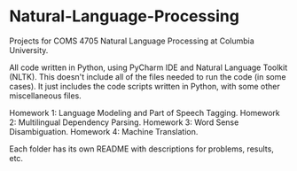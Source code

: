 # Natural-Language-Processing
Projects for COMS 4705 Natural Language Processing at Columbia University.

All code written in Python, using PyCharm IDE and Natural Language Toolkit (NLTK).
This doesn't include all of the files needed to run the code (in some cases).
It just includes the code scripts written in Python, with some other miscellaneous files.

Homework 1: Language Modeling and Part of Speech Tagging.
Homework 2: Multilingual Dependency Parsing.
Homework 3: Word Sense Disambiguation.
Homework 4: Machine Translation.

Each folder has its own README with descriptions for problems, results, etc.